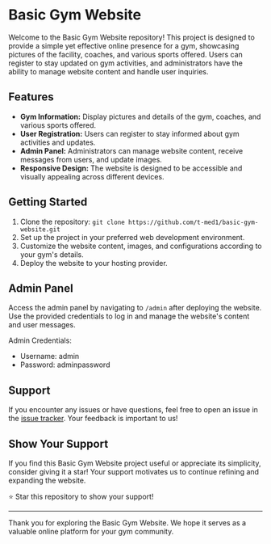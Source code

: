 # Basic Gym Website

Welcome to the Basic Gym Website repository! This project is designed to provide a simple yet effective online presence for a gym, showcasing pictures of the facility, coaches, and various sports offered. Users can register to stay updated on gym activities, and administrators have the ability to manage website content and handle user inquiries.

## Features

- **Gym Information:** Display pictures and details of the gym, coaches, and various sports offered.
- **User Registration:** Users can register to stay informed about gym activities and updates.
- **Admin Panel:** Administrators can manage website content, receive messages from users, and update images.
- **Responsive Design:** The website is designed to be accessible and visually appealing across different devices.

## Getting Started

1. Clone the repository: `git clone https://github.com/t-med1/basic-gym-website.git`
2. Set up the project in your preferred web development environment.
3. Customize the website content, images, and configurations according to your gym's details.
4. Deploy the website to your hosting provider.

## Admin Panel

Access the admin panel by navigating to `/admin` after deploying the website. Use the provided credentials to log in and manage the website's content and user messages.

Admin Credentials:
- Username: admin
- Password: adminpassword
  
## Support

If you encounter any issues or have questions, feel free to open an issue in the [issue tracker](https://github.com/t-med1/basic-gym-website/issues). Your feedback is important to us!

## Show Your Support

If you find this Basic Gym Website project useful or appreciate its simplicity, consider giving it a star! Your support motivates us to continue refining and expanding the website.

⭐ Star this repository to show your support!

---

Thank you for exploring the Basic Gym Website. We hope it serves as a valuable online platform for your gym community.
